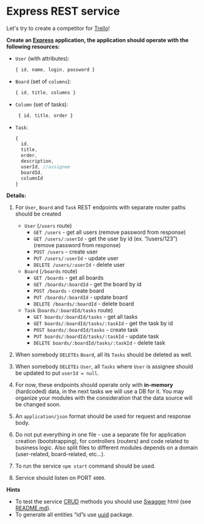 # Express REST service

Let's try to create a competitor for [Trello](https://trello.com/)!

**Create an [Express](https://expressjs.com) application, the application should operate with the following resources:**

- `User` (with attributes):
  ```javascript
  { id, name, login, password }
  ```
- `Board` (set of `columns`):
  ```javascript
  { id, title, columns }
  ```
- `Column` (set of tasks):
  ```javascript
   { id, title, order }
  ```
- `Task`:
  ```javascript
  {
    id,
    title,
    order,
    description,
    userId, //assignee
    boardId,
    columnId
  }
  ```

**Details:**

1. For `User`, `Board` and `Task` REST endpoints with separate router paths should be created
    * `User` (`/users` route)
      * `GET /users` - get all users (remove password from response)
      * `GET /users/:userId` - get the user by id (ex. “/users/123”) (remove password from response)
      * `POST /users` - create user
      * `PUT /users/:userId` - update user
      * `DELETE /users/:userId` - delete user
    * `Board` (`/boards` route)
      * `GET /boards` - get all boards
      * `GET /boards/:boardId` - get the board by id
      * `POST /boards` - create board
      * `PUT /boards/:boardId` - update board
      * `DELETE /boards/:boardId` - delete board
    * `Task` (`boards/:boardId/tasks` route)
      * `GET boards/:boardId/tasks` - get all tasks
      * `GET boards/:boardId/tasks/:taskId` - get the task by id
      * `POST boards/:boardId/tasks` - create task
      * `PUT boards/:boardId/tasks/:taskId` - update task
      * `DELETE boards/:boardId/tasks/:taskId` - delete task

2. When somebody `DELETEs` `Board`, all its `Tasks` should be deleted as well.

3. When somebody `DELETEs` `User`, all `Tasks` where `User` is assignee should be updated to put `userId = null`.

4. For now, these endpoints should operate only with **in-memory** (hardcoded) data, in the next tasks we will use a DB for it. You may organize your modules with the consideration that the data source will be changed soon.

5. An `application/json` format should be used for request and response body.

6. Do not put everything in one file - use a separate file for application creation (bootstrapping), for controllers (routers) and code related to business logic. Also split files to different modules depends on a domain (user-related, board-related, etc...).

7. To run the service `npm start` command should be used.

8. Service should listen on PORT `4000`.

**Hints**

* To test the service [CRUD](https://en.wikipedia.org/wiki/Create,_read,_update_and_delete) methods you should use [Swagger](https://swagger.io/) html (see [README.md](https://github.com/rolling-scopes-school/nodejs-course-template/blob/master/README.md#running-application)).
* To generate all entities “id”s use [uuid](https://www.npmjs.com/package/uuid) package.